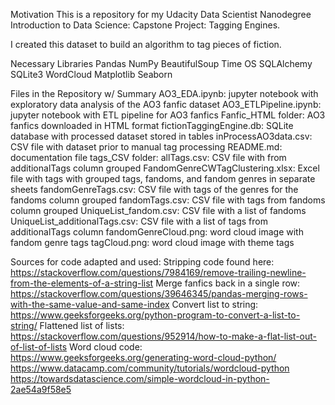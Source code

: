 Motivation
This is a repository for my Udacity Data Scientist Nanodegree Introduction to Data Science: Capstone Project: Tagging Engines.

I created this dataset to build an algorithm to tag pieces of fiction.

Necessary Libraries
Pandas
NumPy
BeautifulSoup
Time
OS
SQLAlchemy
SQLite3
WordCloud
Matplotlib
Seaborn

Files in the Repository w/ Summary
AO3_EDA.ipynb: jupyter notebook with exploratory data analysis of the AO3 fanfic dataset
AO3_ETLPipeline.ipynb: jupyter notebook with ETL pipeline for AO3 fanfics
Fanfic_HTML folder: AO3 fanfics downloaded in HTML format
fictionTaggingEngine.db: SQLite database with processed dataset stored in tables
inProcessAO3data.csv: CSV file with dataset prior to manual tag processing
README.md: documentation file
tags_CSV folder:
  allTags.csv: CSV file with from additionalTags column grouped
  FandomGenreCWTagClustering.xlsx: Excel file with tags with grouped tags, fandoms, and fandom genres in separate sheets
  fandomGenreTags.csv: CSV file with tags of the genres for the fandoms column grouped
  fandomTags.csv: CSV file with tags from fandoms column grouped
UniqueList_fandom.csv: CSV file with a list of fandoms
UniqueList_additionalTags.csv: CSV file with a list of tags from additionalTags column
fandomGenreCloud.png: word cloud image with fandom genre tags
tagCloud.png: word cloud image with theme tags

Sources for code adapted and used:
Stripping code found here: https://stackoverflow.com/questions/7984169/remove-trailing-newline-from-the-elements-of-a-string-list
Merge fanfics back in a single row: https://stackoverflow.com/questions/39646345/pandas-merging-rows-with-the-same-value-and-same-index
Convert list to string: https://www.geeksforgeeks.org/python-program-to-convert-a-list-to-string/
Flattened list of lists: https://stackoverflow.com/questions/952914/how-to-make-a-flat-list-out-of-list-of-lists
Word cloud code:
                https://www.geeksforgeeks.org/generating-word-cloud-python/
                https://www.datacamp.com/community/tutorials/wordcloud-python
                https://towardsdatascience.com/simple-wordcloud-in-python-2ae54a9f58e5
